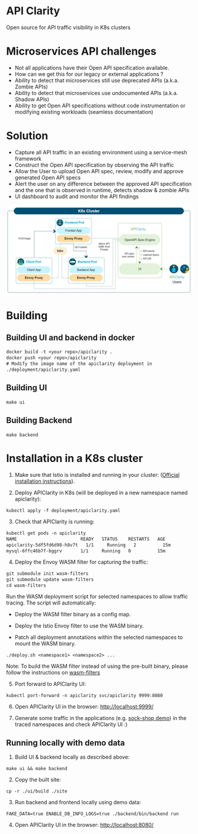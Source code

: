 # API Clarity
Open source for API traffic visibility in K8s clusters

# Microservices API challenges
* Not all applications have their Open API specification available.​
* How can we get this for our legacy or external applications ?​
* Ability to detect that microservices still use deprecated APIs (a.k.a. Zombie APIs)​
* Ability to detect that microservices use undocumented APIs (a.k.a. Shadow APIs)​
* Ability to get Open API specifications without code instrumentation or modifying existing workloads (seamless documentation)

# Solution
* Capture all API traffic in an existing environment using a service-mesh framework​
* Construct the Open API specification by observing the API traffic​
* Allow the User to upload Open API spec, review, modify and approve generated Open API specs​
* Alert the user on any difference between the approved API specification and the one that is observed in runtime, detects shadow & zombie APIs​
* UI dashboard to audit and monitor the API findings

![High level diagram](diagram.jpg "High level diagram")

# Building
## Building UI and backend in docker
```
docker build -t <your repo>/apiclarity .
docker push <your repo>/apiclarity
# Modify the image name of the apiclarity deployment in ./deployment/apiclarity.yaml
```
## Building UI
```
make ui
```

## Building Backend
```
make backend
```

# Installation in a K8s cluster
1. Make sure that Istio is installed and running in your cluster: ([Official installation instructions](https://istio.io/latest/docs/setup/getting-started/#install)).
   

2. Deploy APIClarity in K8s (will be deployed in a new namespace named apiclarity):
```
kubectl apply -f deployment/apiclarity.yaml
```
3. Check that APIClarity is running:
```
kubectl get pods -n apiclarity
NAME                        READY   STATUS    RESTARTS   AGE
apiclarity-5df5fd6d98-h8v7t   1/1     Running   2          15m
mysql-6ffc46b7f-bggrv       1/1     Running   0          15m
```
4. Deploy the Envoy WASM filter for capturing the traffic:
```
git submodule init wasm-filters
git submodule update wasm-filters
cd wasm-filters
```
Run the WASM deployment script for selected namespaces to allow traffic tracing.
The script will automatically:
   
   - Deploy the WASM filter binary as a config map.
   
   - Deploy the Istio Envoy filter to use the WASM binary.
   
   - Patch all deployment annotations within the selected namespaces to mount the WASM binary.

```
./deploy.sh <namespace1> <namespace2> ...
```

Note:
To build the WASM filter instead of using the pre-built binary, please follow the instructions on [wasm-filters](https://github.com/apiclarity/wasm-filters)

5. Port forward to APIClarity UI:
```
kubectl port-forward -n apiclarity svc/apiclarity 9999:8080
```

6. Open APIClarity UI in the browser: [http://localhost:9999/](http://localhost:9999/)

7. Generate some traffic in the applications (e.g. [sock-shop demo](https://github.com/microservices-demo/microservices-demo)) in the traced namespaces and check APIClarity UI :)


## Running locally with demo data
1. Build UI & backend locally as described above:
```
make ui && make backend
```
2. Copy the built site:
```
cp -r ./ui/build ./site
```
3. Run backend and frontend locally using demo data:
```
FAKE_DATA=true ENABLE_DB_INFO_LOGS=true ./backend/bin/backend run
```
4. Open APIClarity UI in the browser: [http://localhost:8080/](http://localhost:8080/)


